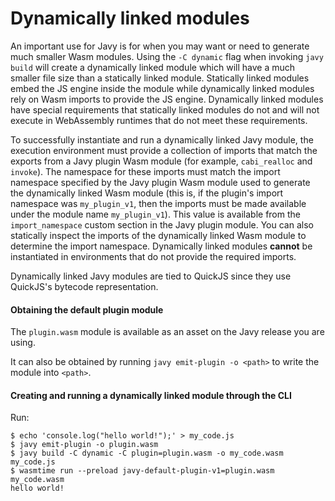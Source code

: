# Dynamically linked modules

An important use for Javy is for when you may want or need to generate much
smaller Wasm modules. Using the `-C dynamic` flag when invoking `javy build` will create
a dynamically linked module which will have a much smaller file size than
a statically linked module. Statically linked modules embed the JS engine inside
the module while dynamically linked modules rely on Wasm imports to provide the
JS engine. Dynamically linked modules have special requirements that statically
linked modules do not and will not execute in WebAssembly runtimes that do not
meet these requirements.

To successfully instantiate and run a dynamically linked Javy module, the
execution environment must provide a collection of imports that match the
exports from a Javy plugin Wasm module (for example,
`cabi_realloc` and `invoke`). The namespace for these imports must
match the import namespace specified by the Javy plugin Wasm module used to
generate the dynamically linked Wasm module (this is, if the plugin's import
namespace was `my_plugin_v1`, then the imports must be made available under the
module name `my_plugin_v1`). This value is available from the `import_namespace`
custom section in the Javy plugin module. You can also statically inspect the
imports of the dynamically linked Wasm module to determine the import
namespace. Dynamically linked modules **cannot** be instantiated in
environments that do not provide the required imports.

Dynamically linked Javy modules are tied to QuickJS since they use QuickJS's
bytecode representation.

#### Obtaining the default plugin module

The `plugin.wasm` module is available as an asset on the Javy release you are
using. 

It can also be obtained by running `javy emit-plugin -o <path>` to write the
module into `<path>`.

#### Creating and running a dynamically linked module through the CLI

Run:

```
$ echo 'console.log("hello world!");' > my_code.js
$ javy emit-plugin -o plugin.wasm
$ javy build -C dynamic -C plugin=plugin.wasm -o my_code.wasm my_code.js
$ wasmtime run --preload javy-default-plugin-v1=plugin.wasm my_code.wasm
hello world!
```
